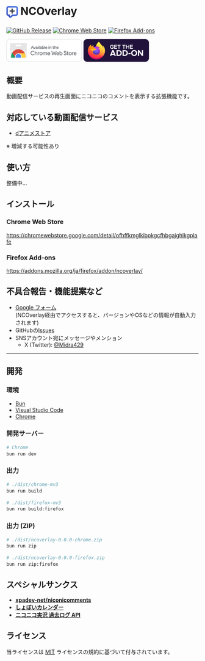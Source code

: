 # <sub><img src="assets/icon.png" width="30px" height="30px"></sub> NCOverlay
[![GitHub Release](https://img.shields.io/github/v/release/Midra429/NCOverlay?label=Releases)](https://github.com/Midra429/NCOverlay/releases)
[![Chrome Web Store](https://img.shields.io/chrome-web-store/v/ofhffkmglkibpkgcfhbgajghlkgplafe?label=Chrome%20Web%20Store)](https://chromewebstore.google.com/detail/ofhffkmglkibpkgcfhbgajghlkgplafe)
[![Firefox Add-ons](https://img.shields.io/amo/v/ncoverlay?label=Firefox%20Add-ons)](https://addons.mozilla.org/ja/firefox/addon/ncoverlay/)

[<img src="assets/badges/chrome.png" height="60px">](https://chromewebstore.google.com/detail/ofhffkmglkibpkgcfhbgajghlkgplafe)
[<img src="assets/badges/firefox.png" height="60px">](https://addons.mozilla.org/ja/firefox/addon/ncoverlay/)

## 概要
動画配信サービスの再生画面にニコニコのコメントを表示する拡張機能です。

## 対応している動画配信サービス
- [dアニメストア](https://animestore.docomo.ne.jp/animestore/)
<!-- - [ABEMA](https://abema.tv/) -->
<!-- - [バンダイチャンネル](https://www.b-ch.com/) -->
<!-- - [DMM TV](https://tv.dmm.com/vod/) -->
<!-- - [U-NEXT](https://video.unext.jp/) -->
<!-- - [Lemino](https://lemino.docomo.ne.jp/) -->
<!-- - [Prime Video](https://www.amazon.co.jp/gp/video/storefront/) -->
<!-- - [Hulu](https://www.hulu.jp/) -->
<!-- - [Disney+](https://www.disneyplus.com/ja-jp/home) -->
<!-- - [TVer](https://tver.jp/) -->
<!-- - [NHKプラス](https://plus.nhk.jp/) -->

※ 増減する可能性あり

## 使い方
整備中...

<!-- コメントは自動で取得・表示されるので何もしなくてOK。\
取得したコメント数は拡張機能のアイコンに表示されます。

dアニメストア ニコニコ支店のコメントを取得・表示するには、同じブラウザでニコニコにログインしてください。

### ポップアップ
- コメントの表示/非表示
- 設定
  - 不透明度: コメントの不透明度
  - 低パフォーマンスモード
    - コメントの描画: 30FPS固定
    - サイドパネル: 自動スクロールのアニメーション無効化
  - タイトルの一致判定を緩くする
  - コメント専用動画を表示
  - ニコニコのNG設定を使用 (要ログイン)
- 表示中のコメントの元動画の確認

### サイドパネル (Chromeのみ)
- コメントの一覧表示
  - 自動スクロール
  - コマンドによる文字装飾を一部反映

詳しい使い方はこちら\
https://github.com/Midra429/NCOverlay/releases/tag/v1.1.0

### スクリーンショット
拡張機能のアイコンの右クリックメニュー > スクリーンショット\
※ 一部VODのみ対応 (ABEMA / TVer / バンダイチャンネル) -->

## インストール
### Chrome Web Store
https://chromewebstore.google.com/detail/ofhffkmglkibpkgcfhbgajghlkgplafe

### Firefox Add-ons
https://addons.mozilla.org/ja/firefox/addon/ncoverlay/

## 不具合報告・機能提案など
- [Google フォーム](https://docs.google.com/forms/d/e/1FAIpQLSerDl7pYEmaXv0_bBMDOT2DfJllzP1kdesDIRaDBM8sOAzHGw/viewform)\
(NCOverlay経由でアクセスすると、バージョンやOSなどの情報が自動入力されます)
- GitHubの[Issues](https://github.com/Midra429/NCOverlay/issues)
- SNSアカウント宛にメッセージやメンション
  - X (Twitter): [@Midra429](https://x.com/Midra429)

---

## 開発
### 環境
- [Bun](https://bun.sh/)
- [Visual Studio Code](https://code.visualstudio.com/)
- [Chrome](https://www.google.com/intl/ja/chrome/)

### 開発サーバー
```sh
# Chrome
bun run dev
```
<!-- ```sh
# Firefox
bun run dev:firefox
``` -->

### 出力
```sh
# ./dist/chrome-mv3
bun run build
```
```sh
# ./dist/firefox-mv3
bun run build:firefox
```

### 出力 (ZIP)
```sh
# ./dist/ncoverlay-0.0.0-chrome.zip
bun run zip
```
```sh
# ./dist/ncoverlay-0.0.0-firefox.zip
bun run zip:firefox
```

## スペシャルサンクス
- [**xpadev-net/niconicomments**](https://github.com/xpadev-net/niconicomments)
- [**しょぼいカレンダー**](https://cal.syoboi.jp/)
- [**ニコニコ実況 過去ログ API**](https://jikkyo.tsukumijima.net/)

## ライセンス
当ライセンスは [MIT](LICENSE.txt) ライセンスの規約に基づいて付与されています。
